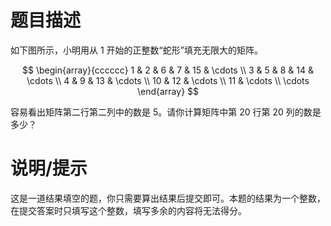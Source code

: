 # 题目描述

如下图所示，小明用从 $1$ 开始的正整数“蛇形”填充无限大的矩阵。

$$
    \begin{array}{cccccc}
        1  & 2      & 6      & 7      & 15     & \cdots \\
        3  & 5      & 8      & 14     & \cdots          \\
        4  & 9      & 13     & \cdots                   \\
        10 & 12     & \cdots                            \\
        11 & \cdots                                     \\
        \cdots
    \end{array}
$$

容易看出矩阵第二行第二列中的数是 $5$。请你计算矩阵中第 $20$ 行第 $20$ 列的数是多少？

# 说明/提示

这是一道结果填空的题，你只需要算出结果后提交即可。本题的结果为一个整数，在提交答案时只填写这个整数，填写多余的内容将无法得分。
